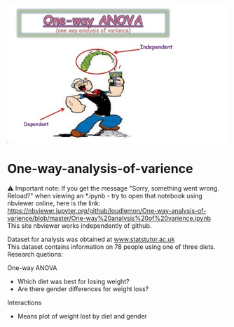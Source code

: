 <p align="left">
<img src = "images/sailor.jpg" >
</p>





# One-way-analysis-of-varience

:warning: Important note: If you get the message "Sorry, something went wrong. Reload?" when viewing an *.ipynb - try to open that notebook using nbviewer online, here is the link: \
https://nbviewer.jupyter.org/github/loudlemon/One-way-analysis-of-varience/blob/master/One-way%20analysis%20of%20varience.ipynb \
This site nbviewer works independently of github.

Dataset for analysis was obtained at www.statstutor.ac.uk \
This dataset contains information on 78 people using one of three diets.\
Research quetions:

 One-way ANOVA
  - Which diet was best for losing weight?
  - Are there gender differences for weight loss?
  
Interactions
  - Means plot of weight lost by diet and gender

